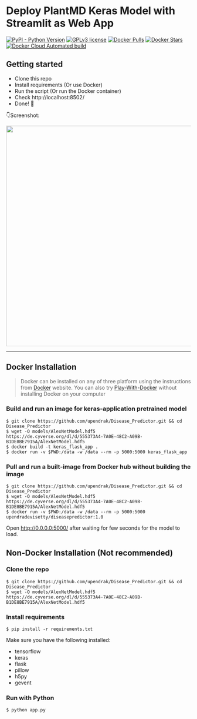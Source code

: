 # Deploy PlantMD Keras Model with Streamlit as Web App 

[![PyPI - Python Version](https://img.shields.io/pypi/pyversions/3.svg)]()
[![GPLv3 license](https://img.shields.io/badge/License-GPLv3-blue.svg)](http://perso.crans.org/besson/LICENSE.html)
[![Docker Pulls](https://img.shields.io/docker/pulls/upendradevisetty/diseasepredictor.svg)](https://hub.docker.com/r/upendradevisetty/diseasepredictor/)
[![Docker Stars](https://img.shields.io/docker/stars/evolinc/rmta.svg)](https://hub.docker.com/r/upendradevisetty/diseasepredictor/)
[![Docker Cloud Automated build](https://img.shields.io/docker/cloud/automated/upendradevisetty/diseasepredictor.svg)](https://hub.docker.com/r/upendradevisetty/diseasepredictor/)

## Getting started

- Clone this repo 
- Install requirements (Or use Docker)
- Run the script (Or run the Docker container)
- Check http://localhost:8502/
- Done! :tada:

:point_down:Screenshot:

<p align="center">
  <img src="https://i.postimg.cc/QCYsFZSX/plantmd-ss.png" width="600px" alt="">
</p>

------------------

## Docker Installation

> Docker can be installed on any of three platform using the instructions from [Docker](https://docs.docker.com/engine/installation/) website. You can also try [Play-With-Docker](http://labs.play-with-docker.com/) without installing Docker on your computer 

### Build and run an image for keras-application pretrained model 
```shell
$ git clone https://github.com/upendrak/Disease_Predictor.git && cd Disease_Predictor
$ wget -O models/AlexNetModel.hdf5 https://de.cyverse.org/dl/d/555373A4-7A0E-48C2-A09B-B1DE8BE7915A/AlexNetModel.hdf5
$ docker build -t keras_flask_app .
$ docker run -v $PWD:/data -w /data --rm -p 5000:5000 keras_flask_app 
```

### Pull and run a built-image from Docker hub without building the image
```shell
$ git clone https://github.com/upendrak/Disease_Predictor.git && cd Disease_Predictor
$ wget -O models/AlexNetModel.hdf5 https://de.cyverse.org/dl/d/555373A4-7A0E-48C2-A09B-B1DE8BE7915A/AlexNetModel.hdf5
$ docker run -v $PWD:/data -w /data --rm -p 5000:5000 upendradevisetty/diseasepredictor:1.0
```
Open http://0.0.0.0:5000/ after waiting for few seconds for the model to load.

## Non-Docker Installation (Not recommended)

### Clone the repo
```shell
$ git clone https://github.com/upendrak/Disease_Predictor.git && cd Disease_Predictor
$ wget -O models/AlexNetModel.hdf5 https://de.cyverse.org/dl/d/555373A4-7A0E-48C2-A09B-B1DE8BE7915A/AlexNetModel.hdf5
```

### Install requirements

```shell
$ pip install -r requirements.txt
```

Make sure you have the following installed:
- tensorflow
- keras
- flask
- pillow
- h5py
- gevent

### Run with Python

```shell
$ python app.py
```
